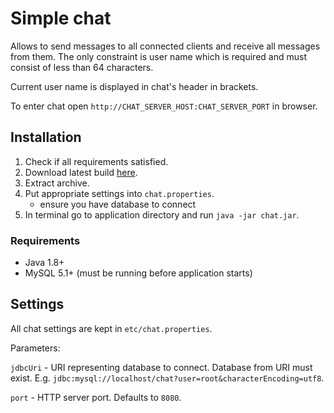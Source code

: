 # Simple chat

Allows to send messages to all connected clients and receive all messages from
them. The only constraint is user name which is required and must consist of 
less than 64 characters.

Current user name is displayed in chat's header in brackets.

To enter chat open `http://CHAT_SERVER_HOST:CHAT_SERVER_PORT` in browser.


## Installation

1. Check if all requirements satisfied.
2. Download latest build [here](https://bitbucket.org/sskorokhodov/extjs.chat/downloads/chat.zip).
3. Extract archive.
4. Put appropriate settings into `chat.properties`.
    - ensure you have database to connect
5. In terminal go to application directory and run `java -jar chat.jar`.


### Requirements

- Java 1.8+
- MySQL 5.1+ (must be running before application starts)


## Settings

All chat settings are kept in `etc/chat.properties`.

Parameters:

`jdbcUri` - URI representing database to connect. Database from URI must exist.
E.g. `jdbc:mysql://localhost/chat?user=root&characterEncoding=utf8`.

`port` - HTTP server port. Defaults to `8080`.